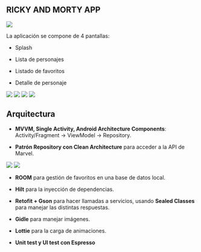 ## RICKY AND MORTY APP

![](https://github.com/txoksue/rickyandmorty-app/blob/master/screenshots/rick_and_morty_background.png)

La aplicación se compone de 4 pantallas:

- Splash

- Lista de personajes

- Listado de favoritos

- Detalle de personaje

![](https://github.com/txoksue/rickyandmorty-app/blob/master/screenshots/splash.png)
![](https://github.com/txoksue/rickyandmorty-app/blob/master/screenshots/characters_list.png)
![](https://github.com/txoksue/rickyandmorty-app/blob/master/screenshots/favorites_list.png)
![](https://github.com/txoksue/rickyandmorty-app/blob/master/screenshots/character_detail.png)

## Arquitectura

* **MVVM, Single Activity, Android Architecture Components**: Activity/Fragment -> ViewModel -> Repository.

* **Patrón Repository con Clean Architecture** para acceder a la API de Marvel.

![](https://github.com/txoksue/rickyandmorty-app/blob/master/screenshots/repository_architecture.png)
![](https://github.com/txoksue/rickyandmorty-app/blob/master/screenshots/clean-architecture-own-layers.png)

* **ROOM** para gestión de favoritos en una base de datos local.

* **Hilt** para la inyección de dependencias.

* **Retofit + Gson** para hacer llamadas a servicios, usando **Sealed Classes** para manejar las distintas respuestas.
    
* **Gidle** para manejar imágenes.

* **Lottie** para la carga de animaciones.
    
* **Unit test y UI test con Espresso**




